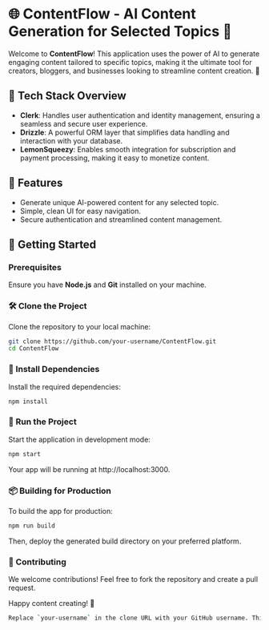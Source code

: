 # 🌐 ContentFlow - AI Content Generation for Selected Topics 🚀

Welcome to **ContentFlow**! This application uses the power of AI to generate engaging content tailored to specific topics, making it the ultimate tool for creators, bloggers, and businesses looking to streamline content creation. 🎉

## 🔧 Tech Stack Overview

- **Clerk**: Handles user authentication and identity management, ensuring a seamless and secure user experience.
- **Drizzle**: A powerful ORM layer that simplifies data handling and interaction with your database.
- **LemonSqueezy**: Enables smooth integration for subscription and payment processing, making it easy to monetize content.

## 🌟 Features

- Generate unique AI-powered content for any selected topic.
- Simple, clean UI for easy navigation.
- Secure authentication and streamlined content management.

## 🚀 Getting Started

### Prerequisites

Ensure you have **Node.js** and **Git** installed on your machine.

### 🛠️ Clone the Project

Clone the repository to your local machine:

```bash
git clone https://github.com/your-username/ContentFlow.git
cd ContentFlow
```

### 🔧 Install Dependencies
Install the required dependencies:

```bash
npm install
```
### 🚀 Run the Project
Start the application in development mode:

```bash
npm start
```

Your app will be running at http://localhost:3000.

### 📦 Building for Production
To build the app for production:

```bash
npm run build
```
Then, deploy the generated build directory on your preferred platform.

### 🤝 Contributing
We welcome contributions! Feel free to fork the repository and create a pull request.

Happy content creating! 🎉

```bash
Replace `your-username` in the clone URL with your GitHub username. This code includes emojis, styling, and formatted sections to make the README engaging and easy to follow.
```

